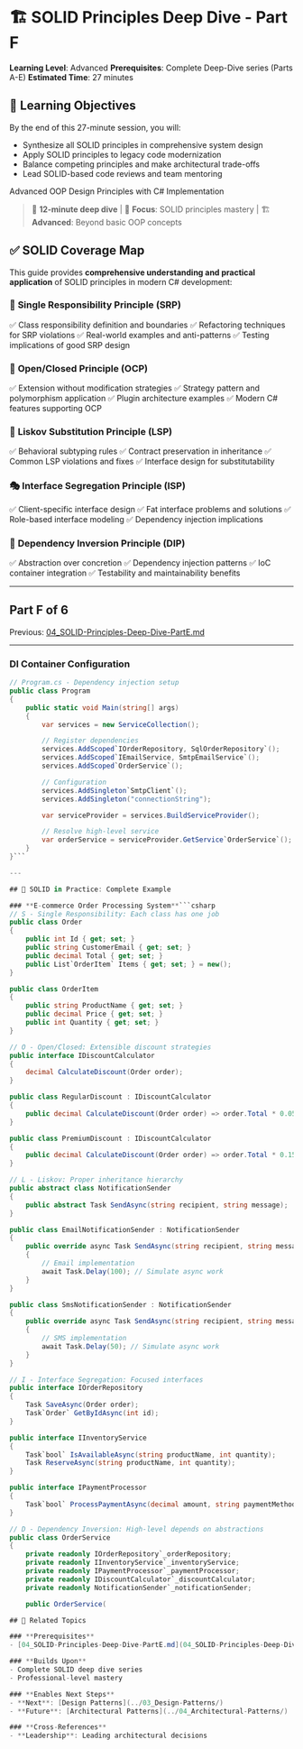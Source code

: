 # 🏗️ SOLID Principles Deep Dive - Part F

**Learning Level**: Advanced
**Prerequisites**: Complete Deep-Dive series (Parts A-E)
**Estimated Time**: 27 minutes

## 🎯 Learning Objectives

By the end of this 27-minute session, you will:

- Synthesize all SOLID principles in comprehensive system design
- Apply SOLID principles to legacy code modernization
- Balance competing principles and make architectural trade-offs
- Lead SOLID-based code reviews and team mentoring

Advanced OOP Design Principles with C# Implementation

> 📖 **12-minute deep dive** | 🎯 **Focus**: SOLID principles mastery | 🏗️ **Advanced**: Beyond basic OOP concepts

## ✅ **SOLID Coverage Map**

This guide provides **comprehensive understanding and practical application** of SOLID principles in modern C# development:

### 🎯 **Single Responsibility Principle (SRP)**

✅ Class responsibility definition and boundaries
✅ Refactoring techniques for SRP violations
✅ Real-world examples and anti-patterns
✅ Testing implications of good SRP design

### 🔐 **Open/Closed Principle (OCP)**

✅ Extension without modification strategies
✅ Strategy pattern and polymorphism application
✅ Plugin architecture examples
✅ Modern C# features supporting OCP

### 🔄 **Liskov Substitution Principle (LSP)**

✅ Behavioral subtyping rules
✅ Contract preservation in inheritance
✅ Common LSP violations and fixes
✅ Interface design for substitutability

### 🎭 **Interface Segregation Principle (ISP)**

✅ Client-specific interface design
✅ Fat interface problems and solutions
✅ Role-based interface modeling
✅ Dependency injection implications

### 🔗 **Dependency Inversion Principle (DIP)**

✅ Abstraction over concretion
✅ Dependency injection patterns
✅ IoC container integration
✅ Testability and maintainability benefits

---

## Part F of 6

Previous: [04_SOLID-Principles-Deep-Dive-PartE.md](04_SOLID-Principles-Deep-Dive-PartE.md)

---

### **DI Container Configuration**

```csharp
// Program.cs - Dependency injection setup
public class Program
{
    public static void Main(string[] args)
    {
        var services = new ServiceCollection();

        // Register dependencies
        services.AddScoped`IOrderRepository, SqlOrderRepository`();
        services.AddScoped`IEmailService, SmtpEmailService`();
        services.AddScoped`OrderService`();

        // Configuration
        services.AddSingleton`SmtpClient`();
        services.AddSingleton("connectionString");

        var serviceProvider = services.BuildServiceProvider();

        // Resolve high-level service
        var orderService = serviceProvider.GetService`OrderService`();
    }
}```

---

## 🎯 SOLID in Practice: Complete Example

### **E-commerce Order Processing System**```csharp
// S - Single Responsibility: Each class has one job
public class Order
{
    public int Id { get; set; }
    public string CustomerEmail { get; set; }
    public decimal Total { get; set; }
    public List`OrderItem` Items { get; set; } = new();
}

public class OrderItem
{
    public string ProductName { get; set; }
    public decimal Price { get; set; }
    public int Quantity { get; set; }
}

// O - Open/Closed: Extensible discount strategies
public interface IDiscountCalculator
{
    decimal CalculateDiscount(Order order);
}

public class RegularDiscount : IDiscountCalculator
{
    public decimal CalculateDiscount(Order order) => order.Total * 0.05m;
}

public class PremiumDiscount : IDiscountCalculator
{
    public decimal CalculateDiscount(Order order) => order.Total * 0.15m;
}

// L - Liskov: Proper inheritance hierarchy
public abstract class NotificationSender
{
    public abstract Task SendAsync(string recipient, string message);
}

public class EmailNotificationSender : NotificationSender
{
    public override async Task SendAsync(string recipient, string message)
    {
        // Email implementation
        await Task.Delay(100); // Simulate async work
    }
}

public class SmsNotificationSender : NotificationSender
{
    public override async Task SendAsync(string recipient, string message)
    {
        // SMS implementation
        await Task.Delay(50); // Simulate async work
    }
}

// I - Interface Segregation: Focused interfaces
public interface IOrderRepository
{
    Task SaveAsync(Order order);
    Task`Order` GetByIdAsync(int id);
}

public interface IInventoryService
{
    Task`bool` IsAvailableAsync(string productName, int quantity);
    Task ReserveAsync(string productName, int quantity);
}

public interface IPaymentProcessor
{
    Task`bool` ProcessPaymentAsync(decimal amount, string paymentMethod);
}

// D - Dependency Inversion: High-level depends on abstractions
public class OrderService
{
    private readonly IOrderRepository`_orderRepository;
    private readonly IInventoryService`_inventoryService;
    private readonly IPaymentProcessor`_paymentProcessor;
    private readonly IDiscountCalculator`_discountCalculator;
    private readonly NotificationSender`_notificationSender;

    public OrderService(

## 🔗 Related Topics

### **Prerequisites**
- [04_SOLID-Principles-Deep-Dive-PartE.md](04_SOLID-Principles-Deep-Dive-PartE.md)

### **Builds Upon**
- Complete SOLID deep dive series
- Professional-level mastery

### **Enables Next Steps**
- **Next**: [Design Patterns](../03_Design-Patterns/)
- **Future**: [Architectural Patterns](../04_Architectural-Patterns/)

### **Cross-References**
- **Leadership**: Leading architectural decisions
